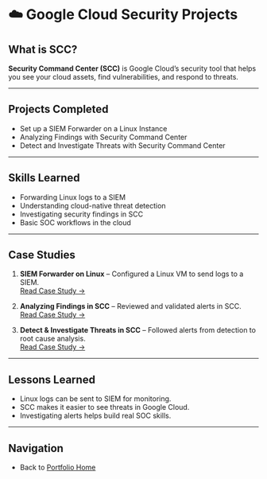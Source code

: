 # ☁️ Google Cloud Security Projects

## What is SCC?
**Security Command Center (SCC)** is Google Cloud’s security tool that helps you see your cloud assets, find vulnerabilities, and respond to threats.

---

## Projects Completed
- Set up a SIEM Forwarder on a Linux Instance  
- Analyzing Findings with Security Command Center  
- Detect and Investigate Threats with Security Command Center  

---

## Skills Learned
- Forwarding Linux logs to a SIEM  
- Understanding cloud-native threat detection  
- Investigating security findings in SCC  
- Basic SOC workflows in the cloud  

---

## Case Studies
1. **SIEM Forwarder on Linux** – Configured a Linux VM to send logs to a SIEM.  
   [Read Case Study →](case-study-siem-forwarder.md)

2. **Analyzing Findings in SCC** – Reviewed and validated alerts in SCC.  
   [Read Case Study →](case-study-analyzing-findings.md)

3. **Detect & Investigate Threats in SCC** – Followed alerts from detection to root cause analysis.  
   [Read Case Study →](case-study-investigate-threats.md)

---

## Lessons Learned
- Linux logs can be sent to SIEM for monitoring.  
- SCC makes it easier to see threats in Google Cloud.  
- Investigating alerts helps build real SOC skills.  

---

## Navigation
- Back to [Portfolio Home](../index.md)
